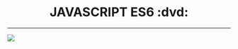 <h1 align="center"> JAVASCRIPT ES6 :dvd: </h1>

--- 

<img align="center" style="margin: 10px 40px, width: 80%" src="https://user-images.githubusercontent.com/65131471/120073718-f341a300-c06f-11eb-8e04-c4b7af45fc95.jpg">
